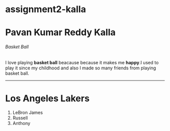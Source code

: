 # assignment2-kalla

# Pavan Kumar Reddy Kalla

###### Basket Ball

 I love playing **basket ball** beacause because it makes me **happy**.I used to play it since my childhood and also I made so many friends from playing basket ball.

 ---

# Los Angeles Lakers
1. LeBron James
2. Russell 
3. Anthony